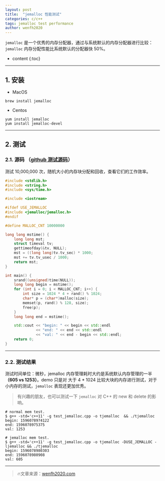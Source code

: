```yaml
---
layout: post
title:  "jemalloc 性能测试"
categories: c/c++
tags: jemalloc test performance
author: wenfh2020
---
```


`jemalloc` 是一个优秀的内存分配器，通过与系统默认的内存分配器进行比较：`jemalloc` 内存分配性能比系统默认的分配器快 50%。




* content
{:toc}

---

## 1. 安装

* MacOS

```shell
brew install jemalloc
```

* Centos

```shell
yum install jemalloc
yum install jemalloc-devel
```

---

## 2. 测试

### 2.1. 源码 （[github 测试源码](https://github.com/wenfh2020/c_test/blob/master/jemalloc/test_jemalloc.cpp)）

测试 10,000,000 次，随机大小的内存块分配和回收，查看它们的工作效率。

```c++
#include <stdlib.h>
#include <string.h>
#include <sys/time.h>

#include <iostream>

#ifdef USE_JEMALLOC
#include <jemalloc/jemalloc.h>
#endif

#define MALLOC_CNT 10000000

long long mstime() {
    long long mst;
    struct timeval tv;
    gettimeofday(&tv, NULL);
    mst = ((long long)tv.tv_sec) * 1000;
    mst += tv.tv_usec / 1000;
    return mst;
}

int main() {
    srand((unsigned)time(NULL));
    long long begin = mstime();
    for (int i = 0; i < MALLOC_CNT; i++) {
        int size = 1024 * 4 + rand() % 1024;
        char* p = (char*)malloc(size);
        memset(p, rand() % 128, size);
        free(p);
    }
    long long end = mstime();

    std::cout << "begin: " << begin << std::endl
              << "end: " << end << std::endl
              << "val: " << end - begin << std::endl;
    return 0;
}
```

---

### 2.2. 测试结果

测试时间单位：微秒，jemalloc 内存管理耗时大约是系统默认内存管理的一半 **（605 vs 1253）**。demo 只是对 大于 4 * 1024 比较大块的内存进行测试，对于小内存的测试，`jemalloc` 表现还更加优秀。

> 有兴趣的朋友，也可以测试一下 `jemalloc` 对 C++ 的 new 和 delete 的影响。

```shell
# normal mem test.
$ g++ -std='c++11' -g test_jemalloc.cpp -o tjemalloc  && ./tjemalloc
begin: 1596078974122
end: 1596078975375
val: 1253

# jemalloc mem test.
$ g++ -std='c++11' -g test_jemalloc.cpp -o tjemalloc -DUSE_JEMALLOC -ljemalloc && ./tjemalloc
begin: 1596078980303
end: 1596078980908
val: 605
```

---

> 🔥文章来源：[wenfh2020.com](https://wenfh2020.com/2020/07/30/jemalloc/)
